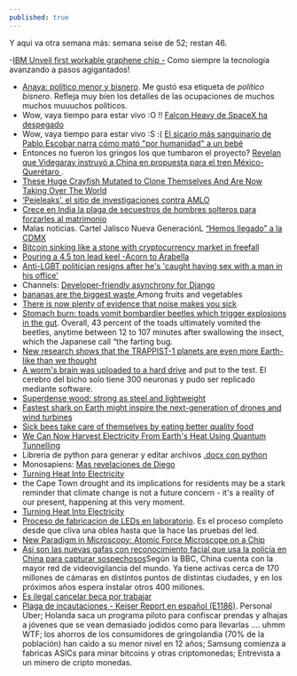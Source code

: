 ```yaml
---
published: true
---
```

Y aqui va otra semana más: semana seise de 52; restan 46.

-[IBM Unveil first workable graphene chip -](https://www.youtube.com/watch?v=IWxn_a0dEKI) Como siempre la tecnología avanzando a pasos agigantados!
- [ Anaya: político menor y bisnero](http://www.proceso.com.mx/521320/anaya-politico-menor-y-bisnero). Me gustó esa etiqueta de _político bisnero_. Refleja muy bien los detalles de las ocupaciones de muchos muchos muuuchos políticos.
- Wow, vaya tiempo para estar vivo :O !! [Falcon Heavy de SpaceX ha despegado](https://actualidad.rt.com/actualidad/262161-vuelo-demonstracion-falcon-heavy)
- Wow, vaya tiempo para estar vivo :S :( [ El sicario más sanguinario de Pablo Escobar narra cómo mató "por humanidad" a un bebé ](https://actualidad.rt.com/actualidad/262078-popeye-sicario-escobar-matar-bebe-humanidad)
- Entonces no fueron los gringos los que tumbaron el proyecto? [Revelan que Videgaray instruyó a China en propuesta para el tren México-Querétaro ](http://www.proceso.com.mx/521527/revelan-que-videgaray-instruyo-china-en-propuesta-para-el-tren-mexico-queretaro).
- [These Huge Crayfish Mutated to Clone Themselves And Are Now Taking Over The World ](https://www.sciencealert.com/cloning-marbled-crayfish-released-aquarium-accident-environmental-catastrophe)
- [‘Pejeleaks’, el sitio de investigaciones contra AMLO](https://www.reporteindigo.com/reporte/lo-que-sabemos-de-pejeleaks-sitio-investigaciones-contra-amlo/)
- [Crece en India la plaga de secuestros de hombres solteros para forzarles al matrimonio](https://elpais.com/internacional/2018/02/06/actualidad/1517924792_401868.html?id_externo_rsoc=FB_CM)
- Malas noticias. Cartel Jalisco Nueva GeneraciónL [“Hemos llegado” a la CDMX](http://www.proceso.com.mx/521447/hemos-llegado-la-cdmx-para-pelear-contra-el-h-advierte-narcomanta-del-cjng-dejada-en-periferico-sur)
- [ Bitcoin sinking like a stone with cryptocurrency market in freefall ](https://www.rt.com/business/417964-bitcoin-cryptocurrencies-fall-ethereum-ripple/)
- [Pouring a 4.5 ton lead keel -Acorn to Arabella](https://www.youtube.com/watch?v=K1cpJBtWnQg)
- [Anti-LGBT politician resigns after he's 'caught having sex with a man in his office'](http://www.independent.co.uk/news/world/americas/lawmaker-wes-goodman-anti-lgbt-resigns-sex-man-office-caught-ohio-republican-christian-family-values-a8060631.html)
- Channels: [ Developer-friendly asynchrony for Django](https://channels.readthedocs.io/en/latest/)
- [bananas are the biggest waste ](https://www.zmescience.com/medicine/nutrition-medicine/among-fruits-vegetables-bananas-biggest-waste-culprits/) Among fruits and vegetables
- [There is now plenty of evidence that noise makes you sick](https://www.zmescience.com/science/news-science/loud-noise-heart-damage-06022018/)
- [Stomach burn: toads vomit bombardier beetles which trigger explosions in the gut](https://www.zmescience.com/science/news-science/bombardier-beetle-toad-043242/). Overall, 43 percent of the toads ultimately vomited the beetles, anytime between 12 to 107 minutes after swallowing the insect, which the Japanese call “the farting bug.
- [New research shows that the TRAPPIST-1 planets are even more Earth-like than we thought](https://www.zmescience.com/science/astronomy/new-research-shows-trappist-1-planets-even-earth-like-thought/)
- [A worm's brain was uploaded to a hard drive](https://www.zmescience.com/medicine/mind-and-brain/c-elegans-brain-on-chip/) and put to the test. El cerebro del bicho solo tiene 300 neuronas y pudo ser replicado mediante software.
- [Superdense wood: strong as steel and lightweight](https://www.zmescience.com/science/superdense-wood-material/)
- [Fastest shark on Earth might inspire the next-generation of drones and wind turbines](https://www.zmescience.com/ecology/animals-ecology/fastest-scale-design-shark-40542/)
- [Sick bees take care of themselves by eating better quality food](https://www.zmescience.com/science/bees-food-sickness/)
- [We Can Now Harvest Electricity From Earth's Heat Using Quantum Tunnelling ](https://www.sciencealert.com/quantum-tunnelling-could-harvest-energy-from-planet-infrared-heat)
- Libreria de python para generar y editar archivos [.docx con python](https://github.com/python-openxml/python-docx) 
- Monosapiens: [Mas revelaciones de Diego](http://www.proceso.com.mx/521531/mas-revelaciones-de-diego)
- [ Turning Heat Into Electricity](https://www.pddnet.com/news/2018/01/turning-heat-electricity)
- the Cape Town drought and its implications for residents may be a stark reminder that climate change is not a future concern - it's a reality of our present, happening at this very moment.
- [ Turning Heat Into Electricity](https://www.pddnet.com/news/2018/01/turning-heat-electricity)
- [Proceso de fabricacion de LEDs en laboratorio](https://imgur.com/a/ajeFs). Es el proceso completo desde que cliva una oblea hasta que la hace las pruebas del led.
- [New Paradigm in Microscopy: Atomic Force Microscope on a Chip](http://spectrum.ieee.org/nanoclast/semiconductors/nanotechnology/new-paradigm-in-microscopy-atomic-force-microscope-on-a-chip)
- [Así son las nuevas gafas con reconocimiento facial que usa la policía en China para capturar sospechosos](http://www.bbc.com/mundo/noticias-43003860)Según la BBC, China cuenta con la mayor red de videovigilancia del mundo. Ya tiene activas cerca de 170 millones de cámaras en distintos puntos de distintas ciudades, y en los próximos años espera instalar otros 400 millones.
- [Es ilegal cancelar beca por trabajar](http://amp.eluniversal.com.mx/amp/note/amp/eluniversal/1152218)
- [Plaga de incautaciones - Keiser Report en español (E1186)](https://www.youtube.com/watch?v=VbxcdEzt4lI). Personal Uber; Holanda saca un programa piloto para confiscar prendas y alhajas a jóvenes que se vean demasiado jodidos como para llevarlas .... uhmm WTF; los ahorros de los consumidores de gringolandia (70% de la población) han caido a su menor nivel en 12 años; Samsung comienza a fabricas ASICs para minar bitcoins y otras criptomonedas; Entrevista a un minero de cripto monedas.
